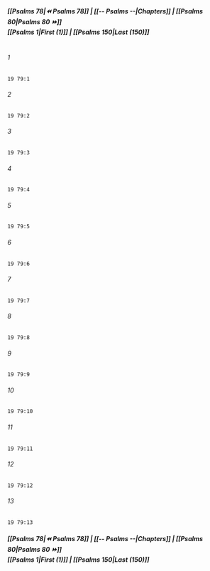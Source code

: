 
##### **[[Psalms 78|⏪ Psalms 78]] | [[-- Psalms --|Chapters]] | [[Psalms 80|Psalms 80 ⏩]]**<br>**[[Psalms 1|First (1)]] | [[Psalms 150|Last (150)]]**<br><br>

###### 1
``` verse
19 79:1
```
###### 2
``` verse
19 79:2
```
###### 3
``` verse
19 79:3
```
###### 4
``` verse
19 79:4
```
###### 5
``` verse
19 79:5
```
###### 6
``` verse
19 79:6
```
###### 7
``` verse
19 79:7
```
###### 8
``` verse
19 79:8
```
###### 9
``` verse
19 79:9
```
###### 10
``` verse
19 79:10
```
###### 11
``` verse
19 79:11
```
###### 12
``` verse
19 79:12
```
###### 13
``` verse
19 79:13
```

##### **[[Psalms 78|⏪ Psalms 78]] | [[-- Psalms --|Chapters]] | [[Psalms 80|Psalms 80 ⏩]]**<br>**[[Psalms 1|First (1)]] | [[Psalms 150|Last (150)]]**
